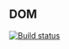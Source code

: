 ## DOM
[![Build status](https://ci.appveyor.com/api/projects/status/2q6cdj3xbumd8ib3?svg=true)](https://ci.appveyor.com/project/cool-monsoon/ahj-homeworks-dom)

